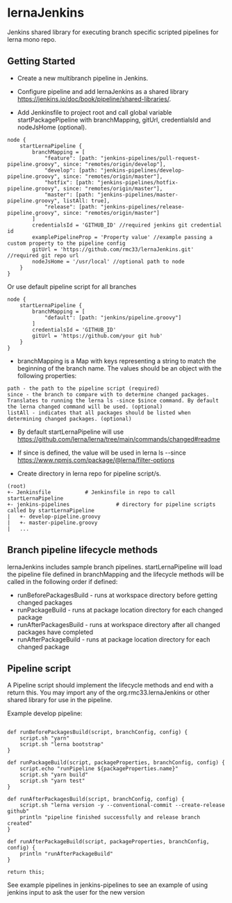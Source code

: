 # lernaJenkins

Jenkins shared library for executing branch specific scripted pipelines for lerna mono repo.

## Getting Started

* Create a new multibranch pipeline in Jenkins.

* Configure pipeline and add lernaJenkins as a shared library https://jenkins.io/doc/book/pipeline/shared-libraries/.

* Add Jenkinsfile to project root and call global variable startPackagePipeline with branchMapping, gitUrl, credentialsId and nodeJsHome (optional).

```
node {
    startLernaPipeline {
        branchMapping = [
            "feature": [path: "jenkins-pipelines/pull-request-pipeline.groovy", since: "remotes/origin/develop"],
            "develop": [path: "jenkins-pipelines/develop-pipeline.groovy", since: "remotes/origin/master"],
            "hotfix": [path: "jenkins-pipelines/hotfix-pipeline.groovy", since: "remotes/origin/master"],
            "master": [path: "jenkins-pipelines/master-pipeline.groovy", listAll: true],
            "release": [path: "jenkins-pipelines/release-pipeline.groovy", since: "remotes/origin/master"]
        ]
        credentialsId = 'GITHUB_ID' //required jenkins git credential id
        examplePipelineProp = 'Property value' //example passing a custom property to the pipeline config
        gitUrl = 'https://github.com/rmc33/lernaJenkins.git' //required git repo url
        nodeJsHome = '/usr/local' //optional path to node
    }
}
```

Or use default pipeline script for all branches

```
node {
    startLernaPipeline {
        branchMapping = [
            "default": [path: "jenkins/pipeline.groovy"]
        ]
        credentialsId = 'GITHUB_ID'
        gitUrl = 'https://github.com/your git hub'
    }
}
```


* branchMapping is a Map with keys representing a string to match the beginning of the branch name. The values should be an object with the following properties:

```
path - the path to the pipeline script (required)
since - the branch to compare with to determine changed packages. Translates to running the lerna ls -since $since command. By default the lerna changed command will be used. (optional)
listAll - indicates that all packages should be listed when determining changed packages. (optional)
```

* By default startLernaPipeline will use https://github.com/lerna/lerna/tree/main/commands/changed#readme
* If since is defined, the value will be used in lerna ls --since https://www.npmjs.com/package/@lerna/filter-options

* Create directory in lerna repo for pipeline script/s.

```
(root)
+- Jenkinsfile           # Jenkinsfile in repo to call startLernaPipeline
+- jenkins-pipelines               # directory for pipeline scripts called by startLernaPipeline
|   +- develop-pipeline.groovy
|   +- master-pipeline.groovy
|   ...
```


## Branch pipeline lifecycle methods

lernaJenkins includes sample branch pipelines. startLernaPipeline will load the pipeline file defined in branchMapping and the lifecycle methods will be called in the following order if defined:

* runBeforePackagesBuild - runs at workspace directory before getting changed packages
* runPackageBuild - runs at package location directory for each changed package
* runAfterPackagesBuild - runs at workspace directory after all changed packages have completed
* runAfterPackageBuild - runs at package location directory for each changed package

## Pipeline script

A Pipeline script should implement the lifecycle methods and end with a return this. You may import any of the org.rmc33.lernaJenkins or other shared library for use in the pipeline.

Example develop pipeline:

```

def runBeforePackagesBuild(script, branchConfig, config) {
    script.sh "yarn"
    script.sh "lerna bootstrap"
}

def runPackageBuild(script, packageProperties, branchConfig, config) {
    script.echo "runPipeline ${packageProperties.name}"
    script.sh "yarn build"
    script.sh "yarn test"
}

def runAfterPackagesBuild(script, branchConfig, config) {
    script.sh "lerna version -y --conventional-commit --create-release github"
    println "pipeline finished successfully and release branch created"
}

def runAfterPackageBuild(script, packageProperties, branchConfig, config) {
    println "runAfterPackageBuild"
}

return this;
```

See example pipelines in jenkins-pipelines to see an example of using jenkins input to ask the user for the new version

